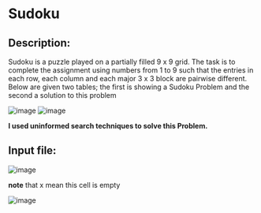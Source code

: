 # Sudoku

## Description:
  Sudoku is a puzzle played on a partially filled 9 x 9 grid. The task is to complete the assignment using numbers from 1 to 9 such that the entries in each row, each column and each major 3 x 3 block are pairwise different. Below are given two tables; the first is showing a Sudoku Problem and the second a solution to this problem

![image](https://user-images.githubusercontent.com/36243745/124397752-149e4a80-dd12-11eb-9dd5-8cdf6f99e353.png)
![image](https://user-images.githubusercontent.com/36243745/124397757-1cf68580-dd12-11eb-8d1f-45e82414c642.png)

**I used uninformed search techniques to solve this Problem.**

## Input file:
![image](https://user-images.githubusercontent.com/36243745/124398004-b2464980-dd13-11eb-8c23-9387c63133b3.png)

**note** that x mean this cell is empty

![image](https://user-images.githubusercontent.com/36243745/124397906-2a603f80-dd13-11eb-8477-173024bb23b6.png)
